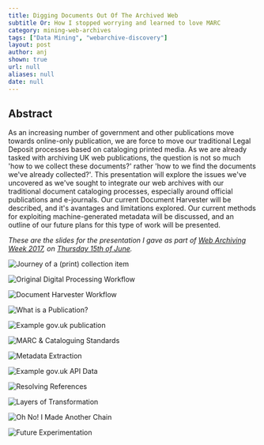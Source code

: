 ```yaml
---
title: Digging Documents Out Of The Archived Web
subtitle Or: How I stopped worrying and learned to love MARC
category: mining-web-archives
tags: ["Data Mining", "webarchive-discovery"]
layout: post
author: anj
shown: true
url: null
aliases: null
date: null
---
```



Abstract
--------

As an increasing number of government and other publications move towards online-only publication, we are force to move our traditional Legal Deposit processes based on cataloging printed media. As we are already tasked with archiving UK web publications, the question is not so much 'how to we collect these documents?' rather 'how to we find the documents we've already collected?'. This presentation will explore the issues we've uncovered as we've sought to integrate our web archives with our traditional document cataloging processes, especially around official publications and e-journals. Our current Document Harvester will be described, and it's avantages and limitations explored. Our current methods for exploiting machine-generated metadata will be discussed, and an outline of our future plans for this type of work will be presented.


<!--break-->

_These are the slides for the presentation I gave as part of [Web Archiving Week 2017](https://archivedweb.blogs.sas.ac.uk/), on [Thursday 15th of June](http://netpreserve.org/wac2017/thursday-15-june/)._

![Journey of a (print) collection item](/blog/images/2017-06-WAW-digging-out-documents/Slide02.png)

![Original Digital Processing Workflow](/blog/images/2017-06-WAW-digging-out-documents/Slide03.png)

![Document Harvester Workflow](/blog/images/2017-06-WAW-digging-out-documents/Slide04.png)

![What is a Publication?](/blog/images/2017-06-WAW-digging-out-documents/Slide05.png)

![Example gov.uk publication](/blog/images/2017-06-WAW-digging-out-documents/Slide06.png)

![MARC & Cataloguing Standards](/blog/images/2017-06-WAW-digging-out-documents/Slide07.png)

![Metadata Extraction](/blog/images/2017-06-WAW-digging-out-documents/Slide08.png)

![Example gov.uk API Data](/blog/images/2017-06-WAW-digging-out-documents/Slide09.png)

![Resolving References](/blog/images/2017-06-WAW-digging-out-documents/Slide10.png)

![Layers of Transformation](/blog/images/2017-06-WAW-digging-out-documents/Slide11.png)

![Oh No! I Made Another Chain](/blog/images/2017-06-WAW-digging-out-documents/Slide12.png)

![Future Experimentation](/blog/images/2017-06-WAW-digging-out-documents/Slide13.png)

